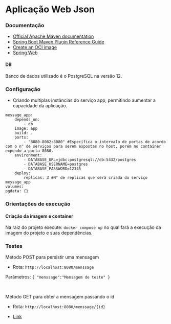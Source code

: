 # Aplicação Web Json

### Documentação

* [Official Apache Maven documentation](https://maven.apache.org/guides/index.html)
* [Spring Boot Maven Plugin Reference Guide](https://docs.spring.io/spring-boot/docs/3.1.4/maven-plugin/reference/html/)
* [Create an OCI image](https://docs.spring.io/spring-boot/docs/3.1.4/maven-plugin/reference/html/#build-image)
* [Spring Web](https://docs.spring.io/spring-boot/docs/3.1.4/reference/htmlsingle/index.html#web)


#### DB
Banco de dados utilizado é o PostgreSQL na versão 12.

### Configuração 

* Criando multiplas instâncias do serviço app, permitindo aumentar a capacidade da aplicação.

``` 
message_app:
    depends_on:
        - db
    image: app
    build: .
    ports:
        - "8080-8082:8080" #Específica o intervalo de portas de acordo com o n° de serviços para serem expostas no host, porém no container expondo a porta 8080.
    environment:
        - DATABASE_URL=jdbc:postgresql://db:5432/postgres
        - DATABASE_USERNAME=postgres
        - DATABASE_PASSWORD=12345
    deploy:
        replicas: 3 #N° de replicas que será criada do serviço message_app
volumes:
pgdata: {} 
```

### Orientações de execução
#### Criação da imagem e container

Na raiz do projeto execute:
`docker compose up` no qual fará a execução da imagem do projeto e suas dependências.

### Testes

Método POST para persistir uma mensagem

* Rota: `http://localhost:8080/menssage`

Parâmetros:
`{
"menssage":"Mensagem de teste"
}`

<br/>

Método GET para obter a mensagem passando o id

* Rota: `http://localhost:8080/menssage/{id}`


* [Link](http://localhost:8080/menssage)


